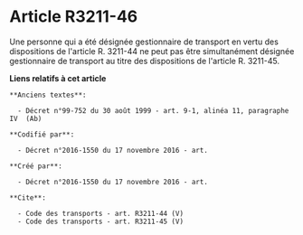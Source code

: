 # Article R3211-46

Une personne qui a été désignée gestionnaire de transport en vertu des dispositions de l'article R. 3211-44 ne peut pas être
simultanément désignée gestionnaire de transport au titre des dispositions de l'article R. 3211-45.

**Liens relatifs à cet article**

	**Anciens textes**:

	  - Décret n°99-752 du 30 août 1999 - art. 9-1, alinéa 11, paragraphe IV  (Ab)

	**Codifié par**:

	  - Décret n°2016-1550 du 17 novembre 2016 - art.

	**Créé par**:

	  - Décret n°2016-1550 du 17 novembre 2016 - art.

	**Cite**:

	  - Code des transports - art. R3211-44 (V)
	  - Code des transports - art. R3211-45 (V)
